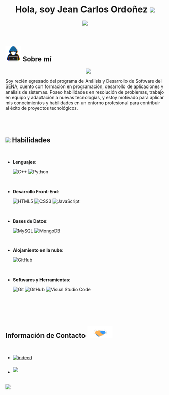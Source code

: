 
<h1 align="center"><b>Hola, soy Jean Carlos Ordoñez </b><img src="https://media.giphy.com/media/hvRJCLFzcasrR4ia7z/giphy.gif" width="35"></h1>
<!--  -->
<p align="center">
  <a href="https://github.com/DenverCoder1/readme-typing-svg"><img src="https://readme-typing-svg.herokuapp.com?font=Time+New+Roman&color=cyan&size=25&center=true&vCenter=true&width=600&height=100&lines=ANALISTA+Y+DESARROLLADOR+DE+SOFTWARE+</>"></a>
</p>


<br>



	
## <picture><img src = "https://github.com/0xAbdulKhalid/0xAbdulKhalid/raw/main/assets/mdImages/about_me.gif" width = 50px></picture> **Sobre mí**

<picture> <img align="right" src="https://media.giphy.com/media/v1.Y2lkPTc5MGI3NjExcWs2YmF3d2h6OWJjNTNyZGNkZWo5amo0cmlmaTF0bWdmbXlyZ3BxZiZlcD12MV9pbnRlcm5hbF9naWZfYnlfaWQmY3Q9Zw/qgQUggAC3Pfv687qPC/giphy.gif" width = 250px></picture>

<br>

Soy recién egresado del programa de Análisis y Desarrollo de Software del SENA, 
cuento con formación en programación, desarrollo de aplicaciones y análisis de sistemas. 
Poseo habilidades en resolución de problemas, trabajo en equipo y adaptación a nuevas tecnologías, 
y estoy motivado para aplicar mis conocimientos y habilidades en un entorno profesional 
para contribuir al éxito de proyectos tecnológicos.
<br><br>
<br><br>

## <img src="https://media2.giphy.com/media/QssGEmpkyEOhBCb7e1/giphy.gif?cid=ecf05e47a0n3gi1bfqntqmob8g9aid1oyj2wr3ds3mg700bl&rid=giphy.gif" width ="25"><b> Habilidades</b>
<br>

<p align="center">

- **Lenguajes**:
  
    ![C++](https://img.shields.io/badge/C++%20-%2300599C.svg?style=for-the-badge&logo=c%2B%2B&logoColor=white)
    ![Python](https://img.shields.io/badge/Python%20-%2314354C.svg?style=for-the-badge&logo=python&logoColor=white)

<br>   
    
- **Desarrollo Front-End**:

   ![HTML5](https://img.shields.io/badge/HTML5%20-%23E34F26.svg?style=for-the-badge&logo=html5&logoColor=white)
   ![CSS3](https://img.shields.io/badge/CSS%20-%231572B6.svg?style=for-the-badge&logo=css3&logoColor=white)
   ![JavaScript](https://img.shields.io/badge/JavaScript%20-%23F7DF1E.svg?style=for-the-badge&logo=javascript&logoColor=black)

<br>

- **Bases de Datos**:

    ![MySQL](https://img.shields.io/badge/MySQL%20-%23E48E00.svg?style=for-the-badge&logo=mysql&logoColor=white)
    ![MongoDB](https://img.shields.io/badge/MongoDB%20-%2300684A.svg?style=for-the-badge&logo=mongodb&logoColor=white)
<br>

- **Alojamiento en la nube**:

    ![GitHub](https://img.shields.io/badge/github-%23121011.svg?style=for-the-badge&logo=github&logoColor=white)
    
<br>

- **Softwares y Herramientas**:

    ![Git](https://img.shields.io/badge/git-%23F05033.svg?style=for-the-badge&logo=git&logoColor=white)
    ![GitHub](https://img.shields.io/badge/github-%23121011.svg?style=for-the-badge&logo=github&logoColor=white)
    ![Visual Studio Code](https://img.shields.io/badge/Visual%20Studio%20Code-0078d7.svg?style=for-the-badge&logo=visual-studio-code&logoColor=white)

<br>



</p>

<br>
<br>

## <b> Información de Contacto </b><img src="https://github.com/0xAbdulKhalid/0xAbdulKhalid/raw/main/assets/mdImages/handshake.gif" width ="80">
<br>
<div align='left'>

<ul>

<li>
<a href="https://profile.indeed.com/p/jeancarloso-3g1pcj6" target="_blank">
<img src="https://img.shields.io/badge/indeed:  Jean%20Carlos%20Ordoñez-%23FFFFFF.svg?color=FFFFFF&style=for-the-badge&logo=indeed&logoColor=blue" alt=indeed style="margin-bottom: 5px;"/>
</a>
</li>

<br>

<li>
<a href="jeancarlosordonez.sena@gmail.com" target="_blank">
<img src="https://img.shields.io/badge/gmail:  jeancarlosordonez.sena@gmail.com-%23EA4335.svg?style=for-the-badge&logo=gmail&logoColor=white" t=mail style="margin-bottom: 5px;" />
</a>
</li>
	
</ul>
</div>

<br>
<img src="https://user-images.githubusercontent.com/73097560/115834477-dbab4500-a447-11eb-908a-139a6edaec5c.gif">
<br>
<br>
<br>

<div align='center'>

## <b></b>

</div>

